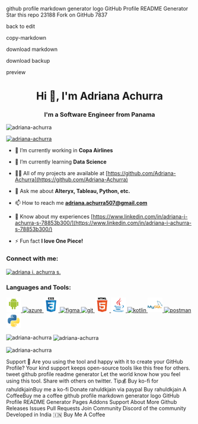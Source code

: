 github profile markdown generator logo
GitHub Profile README Generator
Star this repo
23188
Fork on GitHub
7837

back to edit

copy-markdown

download markdown

download backup

preview
<h1 align="center">Hi 👋, I'm Adriana Achurra</h1>
<h3 align="center">I'm a Software Engineer from Panama</h3>

<p align="left"> <img src="https://komarev.com/ghpvc/?username=adriana-achurra&label=Profile%20views&color=0e75b6&style=flat" alt="adriana-achurra" /> </p>

<p align="left"> <a href="https://github.com/ryo-ma/github-profile-trophy"><img src="https://github-profile-trophy.vercel.app/?username=adriana-achurra" alt="adriana-achurra" /></a> </p>

- 🔭 I’m currently working in **Copa Airlines**

- 🌱 I’m currently learning **Data Science**

- 👨‍💻 All of my projects are available at [https://github.com/Adriana-Achurra](https://github.com/Adriana-Achurra)

- 💬 Ask me about **Alteryx, Tableau, Python, etc.**

- 📫 How to reach me **adriana.achurra507@gmail.com**

- 📄 Know about my experiences [https://www.linkedin.com/in/adriana-i-achurra-s-78853b300/](https://www.linkedin.com/in/adriana-i-achurra-s-78853b300/)

- ⚡ Fun fact **I love One Piece!**

<h3 align="left">Connect with me:</h3>
<p align="left">
<a href="https://linkedin.com/in/adriana i. achurra s." target="blank"><img align="center" src="https://raw.githubusercontent.com/rahuldkjain/github-profile-readme-generator/master/src/images/icons/Social/linked-in-alt.svg" alt="adriana i. achurra s." height="30" width="40" /></a>
</p>

<h3 align="left">Languages and Tools:</h3>
<p align="left"> <a href="https://developer.android.com" target="_blank" rel="noreferrer"> <img src="https://raw.githubusercontent.com/devicons/devicon/master/icons/android/android-original-wordmark.svg" alt="android" width="40" height="40"/> </a> <a href="https://azure.microsoft.com/en-in/" target="_blank" rel="noreferrer"> <img src="https://www.vectorlogo.zone/logos/microsoft_azure/microsoft_azure-icon.svg" alt="azure" width="40" height="40"/> </a> <a href="https://www.w3schools.com/css/" target="_blank" rel="noreferrer"> <img src="https://raw.githubusercontent.com/devicons/devicon/master/icons/css3/css3-original-wordmark.svg" alt="css3" width="40" height="40"/> </a> <a href="https://www.figma.com/" target="_blank" rel="noreferrer"> <img src="https://www.vectorlogo.zone/logos/figma/figma-icon.svg" alt="figma" width="40" height="40"/> </a> <a href="https://git-scm.com/" target="_blank" rel="noreferrer"> <img src="https://www.vectorlogo.zone/logos/git-scm/git-scm-icon.svg" alt="git" width="40" height="40"/> </a> <a href="https://www.w3.org/html/" target="_blank" rel="noreferrer"> <img src="https://raw.githubusercontent.com/devicons/devicon/master/icons/html5/html5-original-wordmark.svg" alt="html5" width="40" height="40"/> </a> <a href="https://www.java.com" target="_blank" rel="noreferrer"> <img src="https://raw.githubusercontent.com/devicons/devicon/master/icons/java/java-original.svg" alt="java" width="40" height="40"/> </a> <a href="https://kotlinlang.org" target="_blank" rel="noreferrer"> <img src="https://www.vectorlogo.zone/logos/kotlinlang/kotlinlang-icon.svg" alt="kotlin" width="40" height="40"/> </a> <a href="https://www.mysql.com/" target="_blank" rel="noreferrer"> <img src="https://raw.githubusercontent.com/devicons/devicon/master/icons/mysql/mysql-original-wordmark.svg" alt="mysql" width="40" height="40"/> </a> <a href="https://postman.com" target="_blank" rel="noreferrer"> <img src="https://www.vectorlogo.zone/logos/getpostman/getpostman-icon.svg" alt="postman" width="40" height="40"/> </a> <a href="https://www.python.org" target="_blank" rel="noreferrer"> <img src="https://raw.githubusercontent.com/devicons/devicon/master/icons/python/python-original.svg" alt="python" width="40" height="40"/> </a> </p>

<p><img align="left" src="https://github-readme-stats.vercel.app/api/top-langs?username=adriana-achurra&show_icons=true&locale=en&layout=compact" alt="adriana-achurra" /></p>

<p>&nbsp;<img align="center" src="https://github-readme-stats.vercel.app/api?username=adriana-achurra&show_icons=true&locale=en" alt="adriana-achurra" /></p>

<p><img align="center" src="https://github-readme-streak-stats.herokuapp.com/?user=adriana-achurra&" alt="adriana-achurra" /></p>

Support 🙏
Are you using the tool and happy with it to create your GitHub Profile?
Your kind support keeps open-source tools like this free for others.
tweet github profile readme generator
Let the world know how you feel using this tool. Share with others on twitter.
Tip💰
Buy ko-fi for rahuldkjainBuy me a ko-fi
Donate rahuldkjain via paypal
Buy rahuldkjain A CoffeeBuy me a coffee
github profile markdown generator logo
GitHub Profile README Generator
Pages
Addons
Support
About
More
Github
Releases
Issues
Pull Requests
Join Community
Discord of the community
Developed in India 🇮🇳
Buy Me A Coffee
